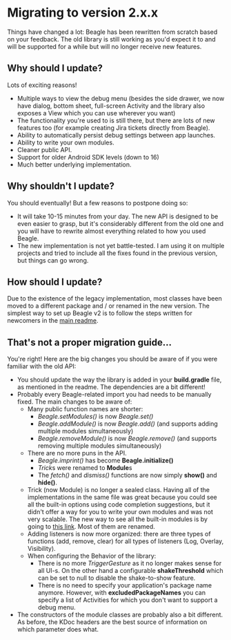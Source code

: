 # Migrating to version 2.x.x
Things have changed a lot: Beagle has been rewritten from scratch based on your feedback. The old library is still working as you'd expect it to and will be supported for a while but will no longer receive new features. 

## Why should I update?
Lots of exciting reasons!
* Multiple ways to view the debug menu (besides the side drawer, we now have dialog, bottom sheet, full-screen Activity and the library also exposes a View which you can use wherever you want)
* The functionality you're used to is still there, but there are lots of new features too (for example creating Jira tickets directly from Beagle).
* Ability to automatically persist debug settings between app launches.
* Ability to write your own modules.
* Cleaner public API.
* Support for older Android SDK levels (down to 16)
* Much better underlying implementation.

## Why shouldn't I update?
You should eventually! But a few reasons to postpone doing so:
* It will take 10-15 minutes from your day. The new API is designed to be even easier to grasp, but it's considerably different from the old one and you will have to rewrite almost everything related to how you used Beagle.
* The new implementation is not yet battle-tested. I am using it on multiple projects and tried to include all the fixes found in the previous version, but things can go wrong.

## How should I update?
Due to the existence of the legacy implementation, most classes have been moved to a different package and / or renamed in the new version. The simplest way to set up Beagle v2 is to follow the steps written for newcomers in the [main readme](https://github.com/pandulapeter/beagle/blob/master/README.md).

## That's not a proper migration guide...
You're right! Here are the big changes you should be aware of if you were familiar with the old API:
* You should update the way the library is added in your **build.gradle** file, as mentioned in the readme. The dependencies are a bit different!
* Probably every Beagle-related import you had needs to be manually fixed. The main changes to be aware of:
    * Many public function names are shorter:
        * *Beagle.setModules()* is now *Beagle.set()*
        * *Beagle.addModule()* is now *Beagle.add()* (and supports adding multiple modules simultaneously)
        * *Beagle.removeModule()* is now *Beagle.remove()* (and supports removing multiple modules simultaneously)
    * There are no more puns in the API.
        * *Beagle.imprint()* has become **Beagle.initialize()**
        * *Trick*s were renamed to **Module**s
        * The *fetch()* and *dismiss()* functions are now simply **show()** and **hide()**. 
    * Trick (now Module) is no longer a sealed class. Having all of the implementations in the same file was great because you could see all the built-in options using code completion suggestions, but it didn't offer a way for you to write your own modules and was not very scalable. The new way to see all the built-in modules is by going to [this link](https://github.com/pandulapeter/beagle/tree/master/common/src/main/java/com/pandulapeter/beagle/modules). Most of them are renamed.
    * Adding listeners is now more organized: there are three types of functions (add, remove, clear) for all types of listeners (Log, Overlay, Visibility).
    * When configuring the Behavior of the library:
        * There is no more *TriggerGesture* as it no longer makes sense for all UI-s. On the other hand a configurable **shakeThreshold** which can be set to null to disable the shake-to-show feature.
        * There is no need to specify your application's package name anymore. However, with **excludedPackageNames** you can specify a list of Activities for which you don't want to support a debug menu. 
* The constructors of the module classes are probably also a bit different. As before, the KDoc headers are the best source of information on which parameter does what.